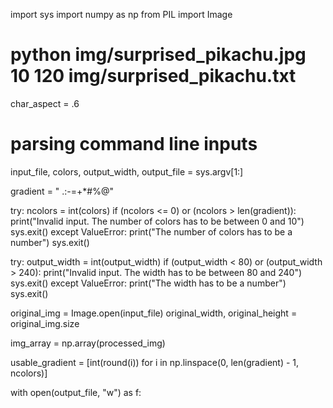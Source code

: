 import sys
import numpy as np
from PIL import Image

# python img/surprised_pikachu.jpg 10 120 img/surprised_pikachu.txt

char_aspect = .6

# parsing command line inputs
input_file, colors, output_width, output_file = sys.argv[1:]

gradient = " .:-=+*#%@"

try:
    ncolors = int(colors)
    if (ncolors <= 0) or (ncolors > len(gradient)):
        print("Invalid input. The number of colors has to be between 0 and 10")
        sys.exit()
except ValueError:
    print("The number of colors has to be a number")
    sys.exit()

try:
    output_width = int(output_width)
    if (output_width < 80) or (output_width > 240):
        print("Invalid input. The width has to be between 80 and 240")
        sys.exit()
except ValueError:
    print("The width has to be a number")
    sys.exit()

original_img = Image.open(input_file)
original_width, original_height = original_img.size

img_array = np.array(processed_img)

usable_gradient = [int(round(i)) for i in np.linspace(0, len(gradient) - 1, ncolors)]

with open(output_file, "w") as f:
